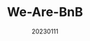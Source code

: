 ---
title: "We-Are-BnB"
team: "Aparajita Prasad | Souvik Das | Prathamesh Sawant | Prince R"
tags: VR Quest Unity

video_provider: "youtube"
video_id:

header:
    teaser: /assets/img/projects/2023/course_project_7.jpg

overview: Text describing the project goes here. Text describing the project goes here. Text describing the project goes here. Text describing the project goes here. Text describing the project goes here. Text describing the project goes here. Text describing the project goes here. Text describing the project goes here.


project-link:

active: "yes"
type: "course"
year: "2023"
date: 20230111

---